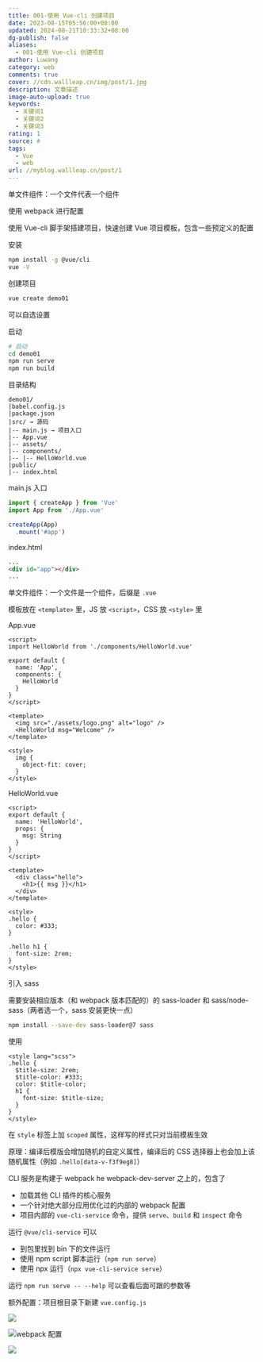 ```yaml
---
title: 001-使用 Vue-cli 创建项目
date: 2023-08-15T05:56:00+08:00
updated: 2024-08-21T10:33:32+08:00
dg-publish: false
aliases:
  - 001-使用 Vue-cli 创建项目
author: Luwang
category: web
comments: true
cover: //cdn.wallleap.cn/img/post/1.jpg
description: 文章描述
image-auto-upload: true
keywords:
  - 关键词1
  - 关键词2
  - 关键词3
rating: 1
source: #
tags:
  - Vue
  - web
url: //myblog.wallleap.cn/post/1
---
```


单文件组件：一个文件代表一个组件

使用 webpack 进行配置

使用 Vue-cli 脚手架搭建项目，快速创建 Vue 项目模板，包含一些预定义的配置

安装

```sh
npm install -g @vue/cli
vue -V
```

创建项目

```sh
vue create demo01
```

可以自选设置

启动

```sh
# 启动
cd demo01
npm run serve
npm run build
```

目录结构

```
demo01/
|babel.config.js
|package.json
|src/ → 源码
|-- main.js → 项目入口
|-- App.vue
|-- assets/
|-- components/
|-- |-- HelloWorld.vue
|public/
|-- index.html
```

main.js 入口

```js
import { createApp } from 'Vue'
import App from './App.vue'

createApp(App)
  .mount('#app')
```

index.html

```html
...
<div id="app"></div>
...
```

单文件组件：一个文件是一个组件，后缀是 `.vue`

模板放在 `<template>` 里，JS 放 `<script>`，CSS 放 `<style>` 里

App.vue

```vue
<script>
import HelloWorld from './components/HelloWorld.vue'

export default {
  name: 'App',
  components: {
    HelloWorld
  }
}
</script>

<template>
  <img src="./assets/logo.png" alt="logo" />
  <HelloWorld msg="Welcome" />
</template>

<style>
  img {
    object-fit: cover;
  }
</style>
```

HelloWorld.vue

```vue
<script>
export default {
  name: 'HelloWorld',
  props: {
    msg: String
  }
}
</script>

<template>
  <div class="hello">
    <h1>{{ msg }}</h1>
  </div>
</template>

<style>
.hello {
  color: #333;
}

.hello h1 {
  font-size: 2rem;
}
</style>
```

引入 sass

需要安装相应版本（和 webpack 版本匹配的）的 sass-loader 和 sass/node-sass（两者选一个，sass 安装更快一点）

```sh
npm install --save-dev sass-loader@7 sass
```

使用

```vue
<style lang="scss">
.hello {
  $title-size: 2rem;
  $title-color: #333;
  color: $title-color;
  h1 {
    font-size: $title-size;
  }
}
</style>
```

在 `style` 标签上加 `scoped` 属性，这样写的样式只对当前模板生效

原理：编译后模版会增加随机的自定义属性，编译后的 CSS 选择器上也会加上该随机属性（例如 `.hello[data-v-f3f9eg8]`）

CLI 服务是构建于 webpack he webpack-dev-server 之上的，包含了

- 加载其他 CLI 插件的核心服务
- 一个针对绝大部分应用优化过的内部的 webpack 配置
- 项目内部的 `vue-cli-service` 命令，提供 `serve`、`build` 和 `inspect` 命令

运行 `@vue/cli-service` 可以

- 到包里找到 bin 下的文件运行
- 使用 npm script 脚本运行（`npm run serve`）
- 使用 npx 运行（`npx vue-cli-service serve`）

运行 `npm run serve -- --help` 可以查看后面可跟的参数等

额外配置：项目根目录下新建 `vue.config.js`

![](https://cdn.wallleap.cn/img/pic/illustration/202308161035533.png)

![webpack 配置](https://cdn.wallleap.cn/img/pic/illustration/202308161041317.png)

![](https://cdn.wallleap.cn/img/pic/illustration/202308161043095.png)
